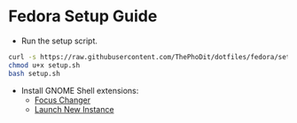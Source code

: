 # Fedora Setup Guide

- Run the setup script.
```bash
curl -s https://raw.githubusercontent.com/ThePhoDit/dotfiles/fedora/setup/setup.sh
chmod u+x setup.sh
bash setup.sh
```

- Install GNOME Shell extensions:
  * [Focus Changer](https://extensions.gnome.org/extension/4627/focus-changer/)
  * [Launch New Instance](https://extensions.gnome.org/extension/600/launch-new-instance/)
